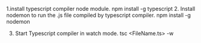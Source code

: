 
1.install typescript compiler node module.
 npm install -g typescript
2. Install nodemon to run the .js file compiled by typescript compiler.
npm install -g nodemon

3. Start Typescript compiler in watch mode.
tsc <FileName.ts> -w

